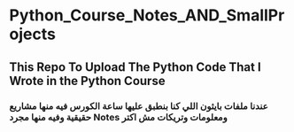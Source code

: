# Python_Course_Notes_AND_SmallProjects
## This Repo To Upload The Python Code That I Wrote in the Python Course
### عندنا ملفات بايثون اللي كنا بنطبق عليها ساعة الكورس فيه منها مشاريع حقيقية وفيه منها مجرد Notes  ومعلومات وتريكات مش اكتر 
